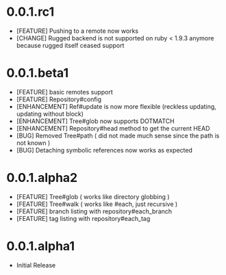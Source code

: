 # 0.0.1.rc1

* [FEATURE] Pushing to a remote now works
* [CHANGE] Rugged backend is not supported on ruby < 1.9.3 anymore because rugged itself ceased support

# 0.0.1.beta1

* [FEATURE] basic remotes support
* [FEATURE] Repository#config
* [ENHANCEMENT] Ref#update is now more flexible (reckless updating, updating without block)
* [ENHANCEMENT] Tree#glob now supports DOTMATCH
* [ENHANCEMENT] Repository#head method to get the current HEAD
* [BUG] Removed Tree#path ( did not made much sense since the path is not known )
* [BUG] Detaching symbolic references now works as expected

# 0.0.1.alpha2

* [FEATURE] Tree#glob ( works like directory globbing )
* [FEATURE] Tree#walk ( works like #each, just recursive )
* [FEATURE] branch listing with repository#each_branch
* [FEATURE] tag listing with repository#each_tag

# 0.0.1.alpha1

* Initial Release
